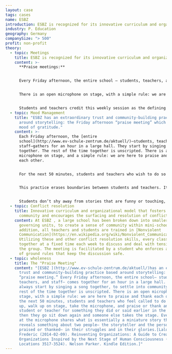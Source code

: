 ```yaml
---
layout: case
tags: cases
name: ESBZ
introduction: ESBZ is recognized for its innovative curriculum and organization model.
industry: P. Education
geography: Germany
companySize: "> 500"
profit: non-profit
theory:
  - topic: Meetings
    title: ESBZ is recognized for its innovative curriculum and organization model.
    content: >-
      **Praise meetings:**


      Every Friday afternoon, the entire school – students, teachers, and staff – comes together for an hour. They start by singing a song together, to settle into community. The rest of the time together is unscripted.


      There is an open microphone on stage, with a simple rule: we are here to praise and thank each other. For the next 50 minutes, students and teachers who feel called to do so stand up, walk up on stage, take the microphone, and praise or thank another student or teacher for something they did or said earlier in the week; when they sit down someone else takes the stage. Every person at the microphone shares what is essentially a miniature story that reveals something about two people – the storyteller and the person being praised or thanked.


      Students and teachers credit this weekly session as the defining practice for the school’s extraordinary spirit of learning, collaboration, and maturity.
  - topic: Mood Management
    title: "ESBZ has an extraordinary trust and community-building practice based
      around storytelling: the Friday afternoon “praise meeting” which fosters a
      mood of gratitude."
    content: >-
      Each Friday afternoon, the [entire
      school](http://www.ev-schule-zentrum.de/aktuell/)―students, teachers, and
      staff―gathers for an hour in a large hall. They start by singing a song
      together. The rest of the time together is unscripted. There is an open
      microphone on stage, and a simple rule: we are here to praise and thank
      each other.


      For the next 50 minutes, students and teachers who wish to do so stand up, walk on stage, take the microphone, and praise or thank another student or teacher for something they did or said during the week. They then sit down and someone else takes the stage. Every person at the microphone shares a mini-story that reveals something about two people―the storyteller and the person being thanked.


      This practice erases boundaries between students and teachers. It’s part of the human condition that everyone at some point feels down, confused, or stuck and in need of help. And everyone has the gift of empathy, of finding ways to offer support, comfort, and friendship. It takes courage to stand up and praise others publicly, but in the school it has become practice.


      Students don’t shy away from stories that are funny or touching, and heartfelt. Students and teachers credit this weekly session as the defining practice for the school’s extraordinary spirit of learning, collaboration, and maturity. Each story of kindness, courage, care, or professionalism told at the microphone is a thread woven into a rich tapestry of gratitude that has become key to the school’s exceptional learning culture. Faculty meetings have now integrated the same practice: they always start with a round of praise.
  - topic: Conflict resolution
    title: Innovative curriculum and organizational model that fosters a sense of
      community and encourages the surfacing and resolution of conflict.
    content: At ESBZ , a large school has been broken down into smaller, self
      governing units, to create a sense of community within mini-schools. In
      addition, all teachers and students are trained in [Nonviolent
      Communication](https://en.wikipedia.org/wiki/Nonviolent_Communication).
      Utilizing these and other conflict resolution skills, every class gets
      together at a fixed time each week to discuss and deal with tensions in
      the group. The meeting is facilitated by a student who enforces a number
      of ground rules that keep the discussion safe.
  - topic: wholeness
    title: The "Praise Meeting"
    content: "[ESBZ ](http://www.ev-schule-zentrum.de/aktuell/)has an extraordinary
      trust and community-building practice based around storytelling: the
      “praise meeting.” Every Friday afternoon, the entire school— students,
      teachers, and staff— comes together for an hour in a large hall. They
      always start by singing a song together, to settle into community. All the
      rest of the time together is unscripted. There is an open microphone on
      stage, with a simple rule: we are here to praise and thank each other. For
      the next 50 minutes, students and teachers who feel called to do so stand
      up, walk up on stage, take the microphone, and praise or thank another
      student or teacher for something they did or said earlier in the week;
      then they go sit down again and someone else takes the stage. Every person
      at the microphone shares what is essentially a miniature story that
      reveals something about two people— the storyteller and the person being
      praised or thanked— in their struggles and in their glories.[Laloux,
      Frederic (2014-02-09). Reinventing Organizations: A Guide to Creating
      Organizations Inspired by the Next Stage of Human Consciousness (Kindle
      Locations 3517-3524). Nelson Parker. Kindle Edition.]"
---
```

